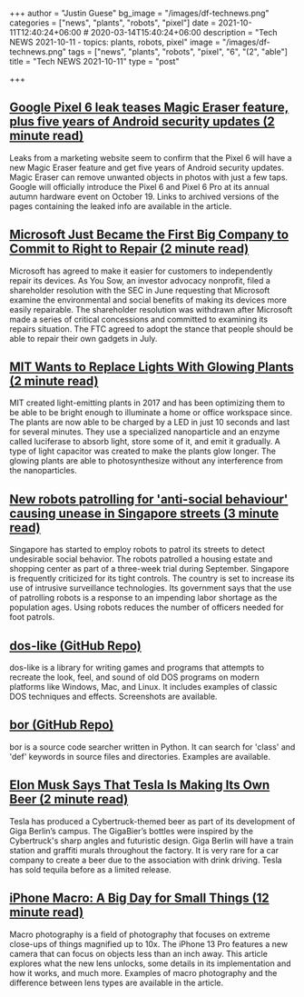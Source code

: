 +++
author = "Justin Guese"
bg_image = "/images/df-technews.png"
categories = ["news", "plants", "robots", "pixel"]
date = 2021-10-11T12:40:24+06:00 # 2020-03-14T15:40:24+06:00
description = "Tech NEWS 2021-10-11 - topics: plants, robots, pixel"
image = "/images/df-technews.png"
tags = ["news", "plants", "robots", "pixel", "6", "(2", "able"]
title = "Tech NEWS 2021-10-11"
type = "post"

+++

## [Google Pixel 6 leak teases Magic Eraser feature, plus five years of Android security updates (2 minute read)](https://www.theverge.com/2021/10/9/22718007/google-pixel-6-leak-teases-magic-eraser-camera-five-years-android-security-updates?scrolla=5eb6d68b7fedc32c19ef33b4)

Leaks from a marketing website seem to confirm that the Pixel 6 will have a new Magic Eraser feature and get five years of Android security updates. Magic Eraser can remove unwanted objects in photos with just a few taps. Google will officially introduce the Pixel 6 and Pixel 6 Pro at its annual autumn hardware event on October 19. Links to archived versions of the pages containing the leaked info are available in the article.

## [Microsoft Just Became the First Big Company to Commit to Right to Repair (2 minute read)](https://gizmodo.com/microsoft-just-became-the-first-big-company-to-commit-t-1847820524)

Microsoft has agreed to make it easier for customers to independently repair its devices. As You Sow, an investor advocacy nonprofit, filed a shareholder resolution with the SEC in June requesting that Microsoft examine the environmental and social benefits of making its devices more easily repairable. The shareholder resolution was withdrawn after Microsoft made a series of critical concessions and committed to examining its repairs situation. The FTC agreed to adopt the stance that people should be able to repair their own gadgets in July.

## [MIT Wants to Replace Lights With Glowing Plants (2 minute read)](https://interestingengineering.com/mit-wants-to-replace-lights-with-glowing-plants)

MIT created light-emitting plants in 2017 and has been optimizing them to be able to be bright enough to illuminate a home or office workspace since. The plants are now able to be charged by a LED in just 10 seconds and last for several minutes. They use a specialized nanoparticle and an enzyme called luciferase to absorb light, store some of it, and emit it gradually. A type of light capacitor was created to make the plants glow longer. The glowing plants are able to photosynthesize without any interference from the nanoparticles.

## [New robots patrolling for 'anti-social behaviour' causing unease in Singapore streets (3 minute read)](https://www.euronews.com/next/2021/10/08/new-robots-patrolling-for-anti-social-behaviour-causing-unease-in-singapore-streets)

Singapore has started to employ robots to patrol its streets to detect undesirable social behavior. The robots patrolled a housing estate and shopping center as part of a three-week trial during September. Singapore is frequently criticized for its tight controls. The country is set to increase its use of intrusive surveillance technologies. Its government says that the use of patrolling robots is a response to an impending labor shortage as the population ages. Using robots reduces the number of officers needed for foot patrols.

## [dos-like (GitHub Repo)](https://github.com/mattiasgustavsson/dos-like)

dos-like is a library for writing games and programs that attempts to recreate the look, feel, and sound of old DOS programs on modern platforms like Windows, Mac, and Linux. It includes examples of classic DOS techniques and effects. Screenshots are available.

## [bor (GitHub Repo)](https://github.com/furkanonder/bor)

bor is a source code searcher written in Python. It can search for 'class' and 'def' keywords in source files and directories. Examples are available.

## [Elon Musk Says That Tesla Is Making Its Own Beer (2 minute read)](https://futurism.com/the-byte/elon-musk-tesla-beer)

Tesla has produced a Cybertruck-themed beer as part of its development of Giga Berlin’s campus. The GigaBier’s bottles were inspired by the Cybertruck's sharp angles and futuristic design. Giga Berlin will have a train station and graffiti murals throughout the factory. It is very rare for a car company to create a beer due to the association with drink driving. Tesla has sold tequila before as a limited release.

## [iPhone Macro: A Big Day for Small Things (12 minute read)](https://lux.camera/iphone-macro-camera-a-big-day-for-small-things/)

Macro photography is a field of photography that focuses on extreme close-ups of things magnified up to 10x. The iPhone 13 Pro features a new camera that can focus on objects less than an inch away. This article explores what the new lens unlocks, some details in its implementation and how it works, and much more. Examples of macro photography and the difference between lens types are available in the article.

